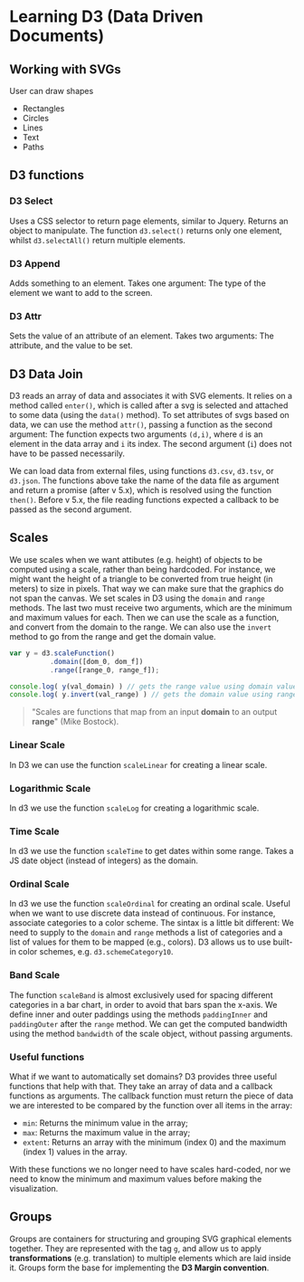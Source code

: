 # Learning D3 (Data Driven Documents)


Working with SVGs
----------------
User can draw shapes

- Rectangles
- Circles
- Lines
- Text
- Paths

D3 functions
------------

### D3 Select
Uses a CSS selector to return page elements, similar to Jquery. Returns an object to manipulate.
The function `d3.select()` returns only one element, whilst `d3.selectAll()` return multiple elements.

### D3 Append
Adds something to an element.
Takes one argument: The type of the element we want to add to the screen.

### D3 Attr
Sets the value of an attribute of an element.
Takes two arguments: The attribute, and the value to be set.


D3 Data Join
------------
D3 reads an array of data and associates it with SVG elements.
It relies on a method called `enter()`, which is called after a svg is selected and attached to some data (using the `data()` method).
To set attributes of svgs based on data, we can use the method `attr()`, passing a function as the second argument: The function expects two arguments `(d,i)`, where `d` is an element in the data array and `i` its index. The second argument (`i`) does not have to be passed necessarily.

We can load data from external files, using functions `d3.csv`, `d3.tsv`, or `d3.json`.
The functions above take the name of the data file as argument and return a promise (after v 5.x), which is resolved using the function `then()`. Before v 5.x, the file reading functions expected a callback to be passed as the second argument.


Scales
------
We use scales when we want attibutes (e.g. height) of objects to be computed using a scale, rather than being hardcoded.
For instance, we might want the height of a triangle to be converted from true height (in meters) to size in pixels.
That way we can make sure that the graphics do not span the canvas.
We set scales in D3 using the `domain` and `range` methods. The last two must receive two arguments, which are the minimum and maximum values for each.
Then we can use the scale as a function, and convert from the domain to the range. We can also use the `invert` method to go from the range and get the domain value.

```javascript
var y = d3.scaleFunction()
          .domain([dom_0, dom_f])
          .range([range_0, range_f]);

console.log( y(val_domain) ) // gets the range value using domain value val_domain (domain->range)
console.log( y.invert(val_range) ) // gets the domain value using range value val_range (range->domain)
```

> "Scales are functions that map from an input **domain** to an output **range**" (Mike Bostock).

### Linear Scale
In D3 we can use the function `scaleLinear` for creating a linear scale. 

### Logarithmic Scale
In d3 we use the function `scaleLog` for creating a logarithmic scale.

### Time Scale
In d3 we use the function `scaleTime` to get dates within some range. Takes a JS date object (instead of integers) as the domain.

### Ordinal Scale
In d3 we use the function `scaleOrdinal` for creating an ordinal scale. Useful when we want to use discrete data instead of continuous. For instance, associate categories to a color scheme. The sintax is a little bit different: We need to supply to the `domain` and `range` methods a list of categories and a list of values for them to be mapped (e.g., colors). D3 allows us to use built-in color schemes, e.g. `d3.schemeCategory10`.

### Band Scale
The function `scaleBand` is almost exclusively used for spacing different categories in a bar chart, in order to avoid that bars span the x-axis. We define inner and outer paddings using the methods `paddingInner` and `paddingOuter` after the `range` method. We can get the computed bandwidth using the method `bandwidth` of the scale object, without passing arguments.

### Useful functions
What if we want to automatically set domains?
D3 provides three useful functions that help with that. They take an array of data and a callback functions as arguments. The callback function must return the piece of data we are interested to be compared by the function over all items in the array:

* `min`: Returns the minimum value in the array;
* `max`: Returns the maximum value in the array;
* `extent`: Returns an array with the minimum (index 0) and the maximum (index 1) values in the array.

With these functions we no longer need to have scales hard-coded, nor we need to know the minimum and maximum values before making the visualization.

Groups
------
Groups are containers for structuring and grouping SVG graphical elements together. 
They are represented with the tag `g`, and allow us to apply **transformations** (e.g. translation) to multiple elements which are laid inside it.
Groups form the base for implementing the **D3 Margin convention**.

